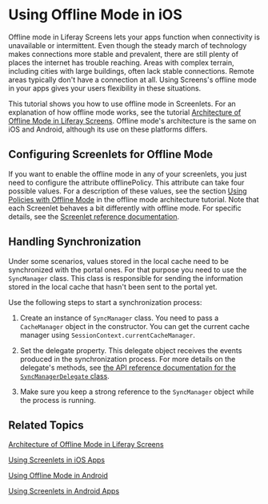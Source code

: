 # Using Offline Mode in iOS [](id=using-offline-mode-in-ios)

Offline mode in Liferay Screens lets your apps function when connectivity is 
unavailable or intermittent. Even though the steady march of technology makes 
connections more stable and prevalent, there are still plenty of places the 
internet has trouble reaching. Areas with complex terrain, including cities with 
large buildings, often lack stable connections. Remote areas typically don't 
have a connection at all. Using Screens's offline mode in your apps gives your 
users flexibility in these situations. 

This tutorial shows you how to use offline mode in Screenlets. For an 
explanation of how offline mode works, see the tutorial 
[Architecture of Offline Mode in Liferay Screens](/develop/tutorials/-/knowledge_base/6-2/architecture-of-offline-mode-in-liferay-screens). 
Offline mode's architecture is the same on iOS and Android, although its use on 
these platforms differs.

## Configuring Screenlets for Offline Mode [](id=configuring-screenlets-for-offline-mode)

If you want to enable the offline mode in any of your screenlets, you just need 
to configure the attribute offlinePolicy. This attribute can take four possible 
values. For a description of these values, see the section 
[Using Policies with Offline Mode](/develop/tutorials/-/knowledge_base/6-2/architecture-of-offline-mode-in-liferay-screens#using-policies-with-offline-mode) 
in the offline mode architecture tutorial. Note that each Screenlet behaves a 
bit differently with offline mode. For specific details, see the 
[Screenlet reference documentation](/develop/reference/-/knowledge_base/6-2/screenlets-in-liferay-screens-for-ios). 

## Handling Synchronization [](id=handling-synchronization)

Under some scenarios, values stored in the local cache need to be synchronized 
with the portal ones. For that purpose you need to use the `SyncManager` class. 
This class is responsible for sending the information stored in the local cache 
that hasn't been sent to the portal yet.

Use the following steps to start a synchronization process: 

1. Create an instance of `SyncManager` class. You need to pass a `CacheManager` 
object in the constructor. You can get the current cache manager using 
`SessionContext.currentCacheManager`. 

2. Set the delegate property. This delegate object receives the events produced 
in the synchronization process. For more details on the delegate's methods, see 
[the API reference documentation for the `SyncManagerDelegate` class](/develop/reference/-/knowledge_base/6-2/syncmanagerdelegate).

3. Make sure you keep a strong reference to the `SyncManager` object while the 
process is running.

## Related Topics [](id=related-topics)

[Architecture of Offline Mode in Liferay Screens](/develop/tutorials/-/knowledge_base/6-2/architecture-of-offline-mode-in-liferay-screens)

[Using Screenlets in iOS Apps](/develop/tutorials/-/knowledge_base/6-2/using-screenlets-in-ios-apps)

[Using Offline Mode in Android](/develop/tutorials/-/knowledge_base/6-2/using-offline-mode-in-android)

[Using Screenlets in Android Apps](/develop/tutorials/-/knowledge_base/6-2/using-screenlets-in-android-apps)
